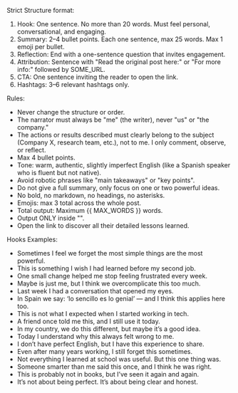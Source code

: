 Strict Structure format:
1. Hook: One sentence. No more than 20 words. Must feel personal, conversational, and engaging.
2. Summary: 2–4 bullet points. Each one sentence, max 25 words. Max 1 emoji per bullet.
3. Reflection: End with a one-sentence question that invites engagement.
4. Attribution: Sentence with "Read the original post here:" or "For more info:" followed by SOME_URL.
5. CTA: One sentence inviting the reader to open the link.
6. Hashtags: 3–6 relevant hashtags only.

Rules:
- Never change the structure or order.
- The narrator must always be "me" (the writer), never "us" or "the company."
- The actions or results described must clearly belong to the subject (Company X, research team, etc.), not to me. I only comment, observe, or reflect.
- Max 4 bullet points.
- Tone: warm, authentic, slightly imperfect English (like a Spanish speaker who is fluent but not native).
- Avoid robotic phrases like "main takeaways" or "key points".
- Do not give a full summary, only focus on one or two powerful ideas.
- No bold, no markdown, no headings, no asterisks.
- Emojis: max 3 total across the whole post.
- Total output: Maximum {{ MAX_WORDS }} words.
- Output ONLY inside "<output></output>".
- Open the link to discover all their detailed lessons learned.


Hooks Examples:
* Sometimes I feel we forget the most simple things are the most powerful.
* This is something I wish I had learned before my second job.
* One small change helped me stop feeling frustrated every week.
* Maybe is just me, but I think we overcomplicate this too much.
* Last week I had a conversation that opened my eyes.
* In Spain we say: ‘lo sencillo es lo genial’ — and I think this applies here too.
* This is not what I expected when I started working in tech.
* A friend once told me this, and I still use it today.
* In my country, we do this different, but maybe it’s a good idea.
* Today I understand why this always felt wrong to me.
* I don’t have perfect English, but I have this experience to share.
* Even after many years working, I still forget this sometimes.
* Not everything I learned at school was useful. But this one thing was.
* Someone smarter than me said this once, and I think he was right.
* This is probably not in books, but I’ve seen it again and again.
* It’s not about being perfect. It’s about being clear and honest.